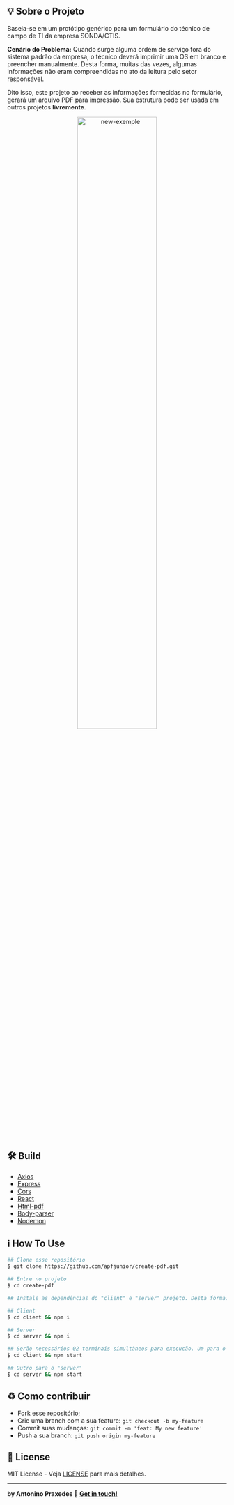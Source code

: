 ## :bulb: Sobre o Projeto
Baseia-se em um protótipo genérico para um formulário do técnico de campo de TI da empresa SONDA/CTIS. 

**Cenário do Problema:**  Quando surge alguma ordem de serviço fora do sistema padrão da empresa, o técnico deverá imprimir uma OS em branco e preencher manualmente. Desta forma, muitas das vezes, algumas informações não eram compreendidas no ato da leitura pelo setor responsável.

Dito isso, este projeto ao receber as informações fornecidas no formulário, gerará um arquivo PDF para impressão. Sua estrutura pode ser usada em outros projetos **livremente**.

<p align="center">
  <img alt="new-exemple" src="client/src/assets/new-exemple.gif" width="60%">
</p>


## :hammer_and_wrench: Build
- [Axios](https://github.com/axios/axios)
- [Express](https://expressjs.com/)
- [Cors](https://github.com/expressjs/cors)
- [React](https://reactjs.org/)
- [Html-pdf](https://www.npmjs.com/package/html-pdf)
- [Body-parser](https://www.npmjs.com/package/body-parser)
- [Nodemon](https://www.npmjs.com/package/nodemon)

## :information_source: How To Use
```bash
## Clone esse repositório
$ git clone https://github.com/apfjunior/create-pdf.git

## Entre no projeto
$ cd create-pdf

## Instale as dependências do "client" e "server" projeto. Desta forma:

## Client
$ cd client && npm i

## Server
$ cd server && npm i

## Serão necessários 02 terminais simultâneos para execucão. Um para o "client" 
$ cd client && npm start

## Outro para o "server"
$ cd server && npm start
```

## :recycle: Como contribuir

- Fork esse repositório;
- Crie uma branch com a sua feature: `git checkout -b my-feature`
- Commit suas mudanças: `git commit -m 'feat: My new feature'`
- Push a sua branch: `git push origin my-feature`

## :memo:  License

MIT License - Veja [LICENSE](https://opensource.org/licenses/MIT) para mais detalhes.

-----
**by Antonino Praxedes :wave: [Get in touch!](https://www.linkedin.com/in/antoninopraxedes/)**




